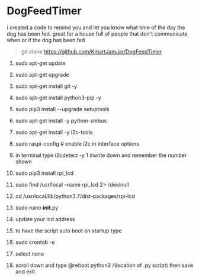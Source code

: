 # DogFeedTimer
i created a code to remind you and let you know what time of the day the dog has been fed. 
great for a house full of people that don't communicate when or if the dog has been fed


>git clone https://github.com/KmartJamJar/DogFeedTimer




1. sudo apt-get update
2. sudo apt-get upgrade
3. sudo apt-get install git -y
4. sudo apt-get install python3-pip -y
5. sudo pip3 install --upgrade setuptools
6. sudo apt-get install -y python-smbus
7. sudo apt-get install -y i2c-tools
8. sudo raspi-config # enable i2c in interface options
9. in terminal type i2cdetect -y 1 #write down and remember the number shown
10. sudo pip3 install rpi_lcd
11. sudo find /usr/local –name rpi_lcd 2> /dev/null
12. cd  /usr/local/lib/python3.7/dist-packages/rpi-lcd
14. sudo nano __init__.py
15. update your lcd address



10. to have the script auto boot on startup type
11. sudo crontab -e
12. select nano
13. scroll down and type @reboot python3 /(location of .py script) then save and exit

